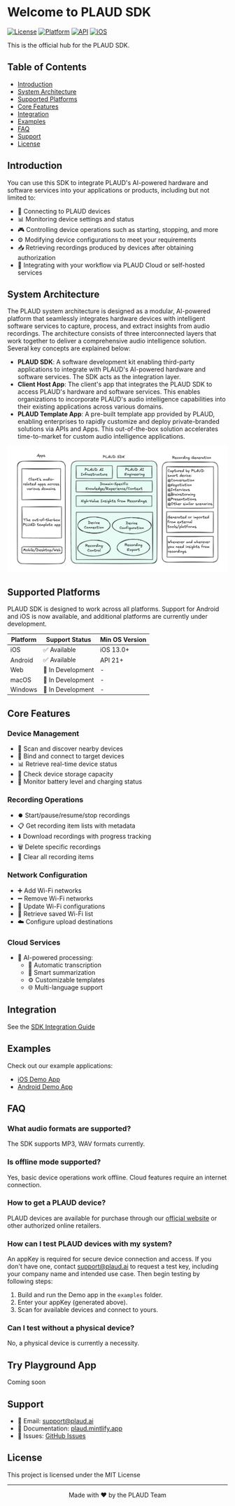 # Welcome to PLAUD SDK

[![License](https://img.shields.io/badge/license-MIT-blue.svg)](LICENSE)
[![Platform](https://img.shields.io/badge/platform-Android%20%7C%20iOS-lightgrey.svg)](https://github.com/Plaud-AI/plaud-sdk)
[![API](https://img.shields.io/badge/API-21%2B-brightgreen.svg?style=flat)](https://android-arsenal.com/api?level=21)
[![iOS](https://img.shields.io/badge/iOS-13.0%2B-brightgreen.svg?style=flat)](https://developer.apple.com/ios/)


This is the official hub for the PLAUD SDK. 

## Table of Contents

- [Introduction](#introduction)
- [System Architecture](#system-architecture)
- [Supported Platforms](#supported-platforms)
- [Core Features](#core-features)
- [Integration](#integration)
- [Examples](#examples)
- [FAQ](#faq)
- [Support](#support)
- [License](#license)

## Introduction

You can use this SDK to integrate PLAUD's AI-powered hardware and software services into your applications or products, including but not limited to:

- 🔌&nbsp;Connecting to PLAUD devices
- 📊&nbsp;Monitoring device settings and status
- 🎮&nbsp;Controlling device operations such as starting, stopping, and more
- ⚙️&nbsp;Modifying device configurations to meet your requirements
- 📥&nbsp;Retrieving recordings produced by devices after obtaining authorization
- 🔄&nbsp;Integrating with your workflow via PLAUD Cloud or self-hosted services

## System Architecture

The PLAUD system architecture is designed as a modular, AI-powered platform that seamlessly integrates hardware devices with intelligent software services to capture, process, and extract insights from audio recordings. The architecture consists of three interconnected layers that work together to deliver a comprehensive audio intelligence solution. Several key concepts are explained below:

- **PLAUD SDK**: A software development kit enabling third-party applications to integrate with PLAUD's AI-powered hardware and software services. The SDK acts as the integration layer.
- **Client Host App**: The client's app that integrates the PLAUD SDK to access PLAUD's hardware and software services. This enables organizations to incorporate PLAUD's audio intelligence capabilities into their existing applications across various domains.
- **PLAUD Template App**: A pre-built template app provided by PLAUD, enabling enterprises to rapidly customize and deploy private-branded solutions via APIs and Apps. This out-of-the-box solution accelerates time-to-market for custom audio intelligence applications.

<p align="center">
  <img  src="/assets/outline-light.png" alt="PLAUD system architecture diagram">
</p>

## Supported Platforms

PLAUD SDK is designed to work across all platforms. ​Support for Android and iOS is now available, and additional platforms are currently under development.

| Platform | Support Status | Min OS Version |
|----------|--------|-------------|
| iOS      | ✅ Available | iOS 13.0+ |
| Android  | ✅ Available | API 21+ |
| Web      | 🚧 In Development | - |
| macOS    | 🚧 In Development | - |
| Windows  | 🚧 In Development | - |

## Core Features

### Device Management
- 📡 Scan and discover nearby devices
- 🔗 Bind and connect to target devices
- 📊 Retrieve real-time device status
- 💾 Check device storage capacity
- 🔋 Monitor battery level and charging status

### Recording Operations
- ⏺️ Start/pause/resume/stop recordings
- 📋 Get recording item lists with metadata
- ⬇️ Download recordings with progress tracking
- 🗑️ Delete specific recordings
- 🧹 Clear all recording items

### Network Configuration
- ➕ Add Wi-Fi networks
- ➖ Remove Wi-Fi networks
- 🔧 Update Wi-Fi configurations
- 📝 Retrieve saved Wi-Fi list
- ☁️ Configure upload destinations

### Cloud Services
- 🤖 AI-powered processing:
  - 🎯 Automatic transcription
  - 📝 Smart summarization
  - ⚙️ Customizable templates
  - 🌐 Multi-language support

## Integration

See the [SDK Integration Guide](https://github.com/Plaud-AI/plaud-sdk/blob/main/docs/sdk-integration-guide.md)

## Examples

Check out our example applications:

- [iOS Demo App](https://github.com/Plaud-AI/plaud-sdk/tree/main/examples/ios-demo)
- [Android Demo App](https://github.com/Plaud-AI/plaud-sdk/tree/main/examples/android-demo)

## FAQ

### What audio formats are supported?
The SDK supports MP3, WAV formats currently.

### Is offline mode supported?
Yes, basic device operations work offline. Cloud features require an internet connection.

### How to get a PLAUD device?
PLAUD devices are available for purchase through our [official website](https://www.plaud.ai/) or other authorized online retailers.

### How can I test PLAUD devices with my system?
An appKey is required for secure device connection and access. If you don't have one, contact support@plaud.ai to request a test key, including your company name and intended use case. Then begin testing by following steps:  
1. Build and run the Demo app in the `examples` folder.  
2. Enter your appKey (generated above).  
3. Scan for available devices and connect to yours.

### Can I test without a physical device?
No, ​a physical device is currently a necessity.


## Try Playground App
Coming soon

## Support

- 📧 Email: [support@plaud.ai](mailto:support@plaud.ai)
- 📖 Documentation: [plaud.mintlify.app](https://plaud.mintlify.app)
- 🐛 Issues: [GitHub Issues](https://github.com/Plaud-AI/plaud-sdk/issues)

## License

This project is licensed under the MIT License

---

<p align="center">
  Made with ❤️ by the PLAUD Team
</p> 
